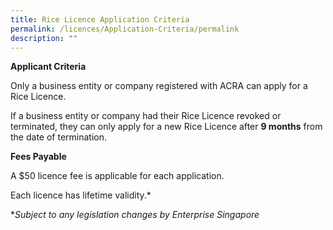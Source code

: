 ```yaml
---
title: Rice Licence Application Criteria
permalink: /licences/Application-Criteria/permalink
description: ""
---
```

**Applicant Criteria**

Only a business entity or company registered with ACRA can apply for a Rice Licence. 

If a business entity or company had their Rice Licence revoked or terminated, they can only apply for a new Rice Licence after **9 months** from the date of termination.  

**Fees Payable**

A $50 licence fee is applicable for each application. 

Each licence has lifetime validity.*

**Subject to any legislation changes by Enterprise Singapore*